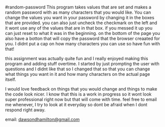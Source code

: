#random-password
This program takes values that are set and makes a random password with as many characters that you would like. You can change 
the values you want in your password by changing it in the boxes that are provided. you can also just uncheck the checkmark on 
the left and it wont use any of the values that are in that box. if you messed it up you can just reset to what it was in the 
beginning. on the bottom of the page you also have a botton that will copy the password that the browser creaated for you. I 
didnt put a cap on how many characters you can use so have fun with that!

this assignment was actually quite fun and I really enjoyed making this program and adding stuff overtime. I started by just 
prompting the user with questions and I didnt like that so I changed that so that you can change what things you want in it 
and how many characters on the actual page itself.

I would love feedback on things that you would change and things to make the code look nicer. I know that this is a work in 
progress so it wont look super professional right now but that will come with time. feel free to email me whenever, I try 
to look at it everyday so dont be afraid when I dont respond right away.

email: dawsondhamilton@gmail.com
